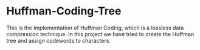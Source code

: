 # Huffman-Coding-Tree
This is the implementation of Huffman Coding, which is a lossless data compression technique. In this project we have tried to create the Huffman tree and assign codewords to characters. 
